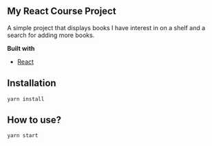 ## My React Course Project
A simple project that displays books I have interest in on a shelf and a search for adding more books.


<b>Built with</b>
- [React](https://facebook.github.io/react/)


## Installation
    yarn install

## How to use?
    yarn start